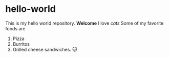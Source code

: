# hello-world
This is my hello world repository.
**Welcome**
I love *cats* 
Some of my favorite foods are 
1. Pizza
2. Burritos
3. Grilled cheese sandwiches.
:cat:
